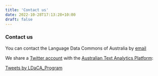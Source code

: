 ```yaml
---
title: 'Contact us'
date: 2022-10-28T17:13:28+10:00
draft: false
---
```


### Contact us

You can contact the Language Data Commons of Australia by [email](mailto:info@ldaca.edu.au)

We share a [Twitter account](https://twitter.com/LDaCA_Program) with the [Australian Text Analytics Platform](https://www.atap.edu.au):

<a class="twitter-timeline" href="https://twitter.com/LDaCA_Program?ref_src=twsrc%5Etfw" data-width="500"
  data-height="1000" data-tweet-limit="5">Tweets by LDaCA_Program</a> <script async src="https://platform.twitter.com/widgets.js" charset="utf-8"></script>
